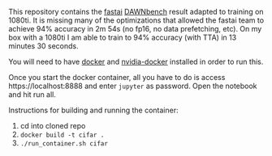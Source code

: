 This repository contains the [fastai](http://www.fast.ai) [DAWNbench](https://dawn.cs.stanford.edu/benchmark/#cifar10-train-time) result adapted to training on 1080ti. It is missing many of the optimizations that allowed the fastai team to achieve 94% accuracy in 2m 54s (no fp16, no data prefetching, etc). On my box with a 1080ti I am able to train to 94% accuracy (with TTA) in 13 minutes 30 seconds.

You will need to have [docker](https://docs.docker.com/install/linux/docker-ce/ubuntu/) and [nvidia-docker](https://github.com/NVIDIA/nvidia-docker) installed in order to run this.

Once you start the docker container, all you have to do is access https://localhost:8888 and enter `jupyter` as password. Open the notebook and hit run all.

Instructions for building and running the container:
1. cd into cloned repo
2. `docker build -t cifar .`
3. `./run_container.sh cifar`
